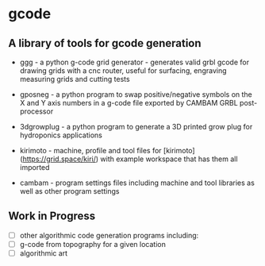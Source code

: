 # gcode
## A library of tools for gcode generation

- ggg - a python g-code grid generator - generates valid grbl gcode for drawing grids with a cnc router, useful for surfacing, engraving measuring grids and cutting tests

- gposneg - a python program to swap positive/negative symbols on the X and Y axis numbers in a g-code file exported by CAMBAM GRBL post-processor

- 3dgrowplug - a python program to generate a 3D printed grow plug for hydroponics applications

- kirimoto - machine, profile and tool files for [kirimoto] (https://grid.space/kiri/) with example workspace that has them all imported

- cambam - program settings files including machine and tool libraries as well as other program settings

## Work in Progress
- [ ] other algorithmic code generation programs including:
- [ ] g-code from topography for a given location
- [ ] algorithmic art
